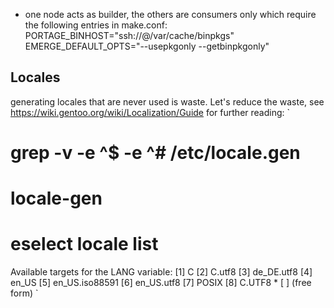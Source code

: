 * one node acts as builder, the others are consumers only which require the following entries in make.conf:
PORTAGE_BINHOST="ssh://<package builder user>@<package builder host>/var/cache/binpkgs"
EMERGE_DEFAULT_OPTS="--usepkgonly --getbinpkgonly"

## Locales

generating locales that are never used is waste. Let's reduce the waste, see https://wiki.gentoo.org/wiki/Localization/Guide  for further reading:
`
# grep -v -e ^$ -e ^# /etc/locale.gen
# locale-gen
# eselect locale list
Available targets for the LANG variable:
  [1]   C
  [2]   C.utf8
  [3]   de_DE.utf8
  [4]   en_US
  [5]   en_US.iso88591
  [6]   en_US.utf8
  [7]   POSIX
  [8]   C.UTF8 *
  [ ]   (free form)
`
